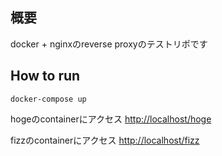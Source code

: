 ## 概要
docker + nginxのreverse proxyのテストリポです

## How to run
```
docker-compose up
```

hogeのcontainerにアクセス
[http://localhost/hoge](http://localhost/hoge)

fizzのcontainerにアクセス
[http://localhost/fizz](http://localhost/fizz)

